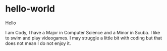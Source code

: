 # hello-world

Hello

  I am Cody, I have a Major in Computer Science and a Minor in Scuba. I like to swim and play videogames.
  I may struggle a little bit with coding but that does not mean I do not enjoy it.
